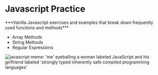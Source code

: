 <h1>Javascript Practice</h1>
***Vanilla Javascript exercises and examples that break down frequently used functions and methods***
<ul>
    <li>Array Methods</li>
    <li>String Methods</li>
    <li>Regular Expressions</li>
</ul>
<img src="https://imgur.com/nBJojVp.png" alt="javascript meme: 'me' eyeballing a woman labeled JavaScript and his girlfriend labeled  'strongly typed inherently safe compiled programming languages'">